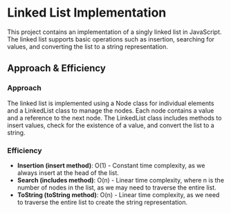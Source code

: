 # Linked List Implementation
This project contains an implementation of a singly linked list in JavaScript. The linked list supports basic operations such as insertion, searching for values, and converting the list to a string representation.

## Approach & Efficiency
### Approach
The linked list is implemented using a Node class for individual elements and a LinkedList class to manage the nodes. Each node contains a value and a reference to the next node. The LinkedList class includes methods to insert values, check for the existence of a value, and convert the list to a string.

### Efficiency
- **Insertion (insert method)**: O(1) - Constant time complexity, as we always insert at the head of the list.
- **Search (includes method)**: O(n) - Linear time complexity, where n is the number of nodes in the list, as we may need to traverse the entire list.
- **ToString (toString method)**: O(n) - Linear time complexity, as we need to traverse the entire list to create the string representation.


